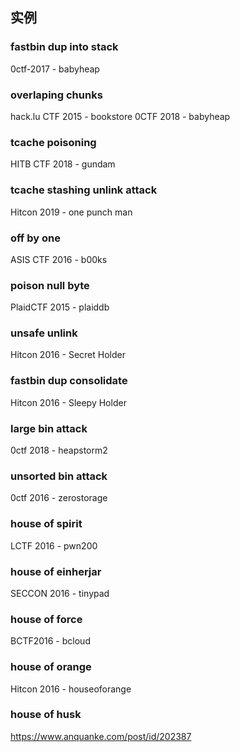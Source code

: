 ## 实例

### fastbin dup into stack
0ctf-2017 - babyheap

### overlaping chunks
hack.lu CTF 2015 - bookstore
0CTF 2018 - babyheap

### tcache poisoning
HITB CTF 2018 - gundam

### tcache stashing unlink attack
Hitcon 2019 - one punch man

### off by one
ASIS CTF 2016 - b00ks

### poison null byte
PlaidCTF 2015 - plaiddb

### unsafe unlink
Hitcon 2016 - Secret Holder

### fastbin dup consolidate
Hitcon 2016 - Sleepy Holder

### large bin attack
0ctf 2018 - heapstorm2

### unsorted bin attack
0ctf 2016 - zerostorage

### house of spirit
LCTF 2016 - pwn200

### house of einherjar
SECCON 2016 - tinypad

### house of force
BCTF2016 - bcloud

### house of orange
Hitcon 2016 - houseoforange

### house of husk
https://www.anquanke.com/post/id/202387
